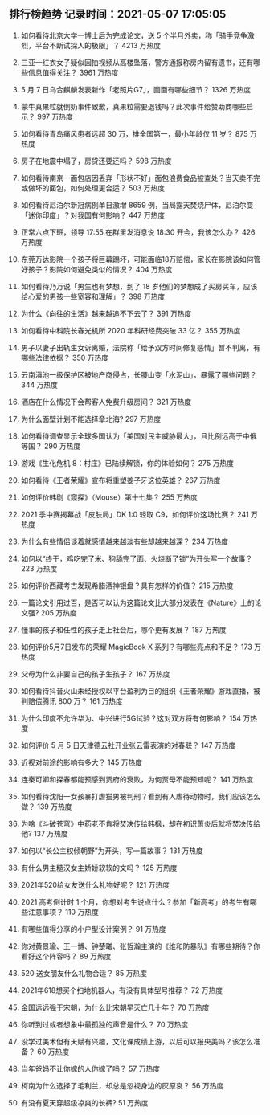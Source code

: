 
## 排行榜趋势 记录时间：2021-05-07 17:05:05
  
  1. 如何看待北京大学一博士后为完成论文，送 5 个半月外卖，称「骑手竞争激烈，平台不断试探人的极限」？ 4213 万热度
    
  2. 三亚一红衣女子疑似因拍视频从高楼坠落，警方通报称房内留有遗书，还有哪些信息值得关注？ 3961 万热度
    
  3. 5 月 7 日乌合麒麟发表新作「老照片G7」，画面有哪些细节？ 1326 万热度
    
  4. 蒙牛真果粒就倒奶事件致歉，真果粒需要退钱吗？此次事件给赞助商哪些启示？ 997 万热度
    
  5. 如何看待青岛痛风患者远超 30 万，排全国第一，最小年龄仅 11 岁？ 875 万热度
    
  6. 房子在地震中塌了，房贷还要还吗？ 598 万热度
    
  7. 如何看待南京一面包店因丢弃「形状不好」面包浪费食品被查处？当天卖不完或做坏的面包，如何处理更合适？ 503 万热度
    
  8. 如何看待尼泊尔新冠病例单日激增 8659 例，当局露天焚烧尸体，尼泊尔变「迷你印度」？对我国有何影响？ 447 万热度
    
  9. 正常六点下班，领导 17:55 在群里发消息说 18:30 开会，我该怎么办？ 426 万热度
    
  10. 东莞万达影院一个孩子将巨幕踢坏，可能面临18万赔偿，家长在影院该如何管好孩子？影院如何避免类似的情况？ 404 万热度
    
  11. 如何看待乃万说「男生也有梦想，到了 18 岁他们的梦想成了买房买车，应该给心爱的男孩一些宽容和理解」？ 398 万热度
    
  12. 为什么《向往的生活》越来越追不下去了？ 391 万热度
    
  13. 如何看待中科院长春光机所 2020 年科研经费突破 33 亿？ 355 万热度
    
  14. 男子以妻子出轨生女诉离婚，法院称「给予双方时间修复感情」暂不判离，有哪些法律依据？ 350 万热度
    
  15. 云南滇池一级保护区被地产商侵占，长腰山变「水泥山」，暴露了哪些问题？ 344 万热度
    
  16. 酒店在什么情况下会帮客人免费升级房间？ 321 万热度
    
  17. 为什么面壁计划不能选择章北海? 297 万热度
    
  18. 如何看待调查显示全球多国认为「美国对民主威胁最大」，且比例远高于中俄等国？ 290 万热度
    
  19. 游戏《生化危机 8：村庄》已陆续解锁，你的体验如何？ 275 万热度
    
  20. 如何看待《王者荣耀》宣布将重塑姜子牙这位英雄？ 267 万热度
    
  21. 如何评价韩剧《窥探》（Mouse）第十七集？ 255 万热度
    
  22. 2021 季中赛揭幕战「皮肤局」DK 1:0 轻取 C9，如何评价这场比赛？ 241 万热度
    
  23. 为什么有些情侣谈着就感情越来越淡有些却越来越深？ 234 万热度
    
  24. 如何以“终于，鸡吃完了米、狗舔完了面、火烧断了锁”为开头写一个故事？ 223 万热度
    
  25. 如何评价西藏考古发现希腊酒神银盘？具有怎样的价值？ 215 万热度
    
  26. 一篇论文引用过百，是否可以认为这篇论文比大部分发表在《Nature》上的论文强? 205 万热度
    
  27. 懂事的孩子和任性的孩子走上社会后，哪个更有发展？ 187 万热度
    
  28. 如何评价5月7日发布的荣耀 MagicBook X 系列？有哪些亮点和不足？ 173 万热度
    
  29. 父母为什么非要自己的孩子生孩子？ 167 万热度
    
  30. 如何看待抖音火山未经授权以平台盈利为目的组织《王者荣耀》游戏直播，被判赔偿腾讯 800 万？ 161 万热度
    
  31. 为什么印度不允许华为、中兴进行5G试验？这对双方将有何影响？ 154 万热度
    
  32. 如何评价 5 月 5 日天津德云社开业张云雷表演的对春联？ 147 万热度
    
  33. 近视对前途的影响有多大？ 145 万热度
    
  34. 连秦可卿和探春都能预感到贾府的衰败，为何贾母不能预知呢？ 141 万热度
    
  35. 如何看待沈阳一女孩暴打虐猫男被判刑？看到有人虐待动物时，我们应该怎么做？ 139 万热度
    
  36. 为啥《斗破苍穹》中药老不肯将焚决传给韩枫，却在初识萧炎后就将焚决传给他? 137 万热度
    
  37. 如何以“长公主权倾朝野”为开头，写一篇故事？ 131 万热度
    
  38. 有什么男主糙汉女主娇娇软软的文吗？ 125 万热度
    
  39. 2021年520给女友送什么礼物好呢？ 121 万热度
    
  40. 2021 高考倒计时 1 个月，你想对考生说点什么？参加「新高考」的考生有哪些注意事项？ 110 万热度
    
  41. 有哪些值得分享的小户型设计案例？ 91 万热度
    
  42. 你对黄景瑜、王一博、钟楚曦、张哲瀚主演的《维和防暴队》有哪些期待？你看好这个阵容吗？ 89 万热度
    
  43. 520 送女朋友什么礼物合适？ 85 万热度
    
  44. 2021年618想买个扫地机器人，有没有具体型号推荐？ 72 万热度
    
  45. 金国远远强于宋朝，为什么比宋朝早灭亡几十年？ 70 万热度
    
  46. 你听到过或者想象中最孤独的声音是什么？ 70 万热度
    
  47. 没学过美术但有天赋有兴趣，文化课成绩上游，以后可以报央美吗？该怎么准备？ 60 万热度
    
  48. 当年爸妈不让你嫁的人你嫁了吗？ 57 万热度
    
  49. 柯南为什么选择了毛利兰，却总是忽视身边的灰原哀？ 56 万热度
    
  50. 有没有夏天穿超级凉爽的长裤? 51 万热度
    